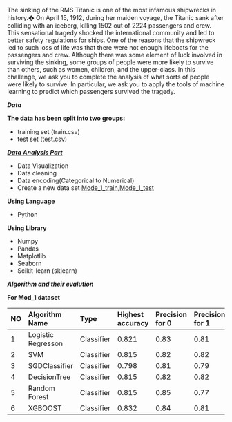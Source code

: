 The sinking of the RMS Titanic is one of the most infamous shipwrecks in history.� On April 15, 1912, during her maiden voyage, the Titanic sank after colliding with an iceberg, killing 1502 out of 2224 passengers and crew. This sensational tragedy shocked the international community and led to better safety regulations for ships.
One of the reasons that the shipwreck led to such loss of life was that there were not enough lifeboats for the passengers and crew. Although there was some element of luck involved in surviving the sinking, some groups of people were more likely to survive than others, such as women, children, and the upper-class.
In this challenge, we ask you to complete the analysis of what sorts of people were likely to survive. In particular, we ask you to apply the tools of machine learning to predict which passengers survived the tragedy.

**_Data_**

**The data has been split into two groups:**
* training set (train.csv)
* test set (test.csv)

**[_Data Analysis Part_](https://github.com/NMShihab/Titanic/blob/master/Analysis.ipynb)**
* Data Visualization
* Data cleaning
* Data encoding(Categorical to Numerical)
* Create a new data set [Mode_1_train](https://github.com/NMShihab/Titanic/blob/master/Mod_1_tran.csv),[Mode_1_test](https://github.com/NMShihab/Titanic/blob/master/Mod_1_test.csv)

**Using Language**
* Python

**Using Library** 
* Numpy 
* Pandas 
* Matplotlib
* Seaborn
* Scikit-learn (sklearn)




**_Algorithm and their evalution_** 

**For Mod_1 dataset**

|  NO  |   Algorithm Name   |   Type     | Highest accuracy | Precision for 0 | Precision for 1 | 
| :--- | :----------------- | :--------- | :--------------- | :-------------- | :-------------- | 
|  1   | Logistic Regresson | Classifier |      0.821       |     0.83        |      0.81       |
|  2   |       SVM          | Classifier |      0.815       |     0.82        |      0.82       |
|  3   |   SGDClassifier    | Classifier |      0.798       |     0.81        |      0.79       |
|  4   |   DecisionTree     | Classifier |      0.815       |     0.82        |      0.82       |
|  5   |   Random Forest    | Classifier |      0.815       |     0.85        |      0.77       |
|  6   |      XGBOOST       | Classifier |      0.832       |     0.84        |      0.81       |
